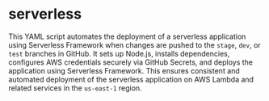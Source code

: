 # serverless

This YAML script automates the deployment of a serverless application using Serverless Framework when changes are pushed to the `stage`, `dev`, or `test` branches in GitHub. It sets up Node.js, installs dependencies, configures AWS credentials securely via GitHub Secrets, and deploys the application using Serverless Framework. This ensures consistent and automated deployment of the serverless application on AWS Lambda and related services in the `us-east-1` region.

